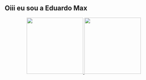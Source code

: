 ## Oiii eu sou a Eduardo Max
<div align="center">
  <a href="https://github.com/EDMEZ">
  <img height="180em" src="https://github-readme-stats.vercel.app/api?username=EDMEZ&show_icons=true&theme=dracula&include_all_commits=true&count_private=true"/>
  <img height="180em" src="https://github-readme-stats.vercel.app/api/top-langs/?username=EDMEZ&layout=compact&langs_count=7&theme=dracula"/>
</div>
